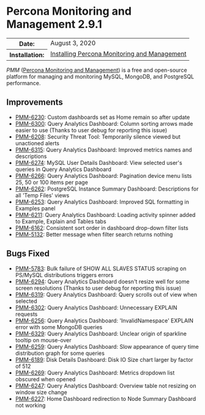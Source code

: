 # Percona Monitoring and Management 2.9.1

<table class="docutils field-list" frame="void" rules="none">
  <colgroup>
    <col class="field-name">
    <col class="field-body">
  </colgroup>
  <tbody valign="top">
    <tr class="field-odd field">
      <th class="field-name">Date:</th>
      <td class="field-body">August 3, 2020</td>
    </tr>
    <tr class="field-even field">
      <th class="field-name">Installation:</th>
      <td class="field-body">
        <a class="reference external" href="https://www.percona.com/doc/percona-monitoring-and-management/2.x/install/index-server.html">Installing Percona Monitoring and Management</a></td>
    </tr>
  </tbody>
</table>

*PMM* ([Percona Monitoring and Management](https://www.percona.com/doc/percona-monitoring-and-management/index.html))
is a free and open-source platform for managing and monitoring MySQL, MongoDB, and PostgreSQL
performance.

## Improvements

* [PMM-6230](https://jira.percona.com/browse/PMM-6230): Custom dashboards set as Home remain so after update
* [PMM-6300](https://jira.percona.com/browse/PMM-6300): Query Analytics Dashboard: Column sorting arrows made easier to use (Thanks to user debug for reporting this issue)
* [PMM-6208](https://jira.percona.com/browse/PMM-6208): Security Threat Tool: Temporarily silence viewed but unactioned alerts
* [PMM-6315](https://jira.percona.com/browse/PMM-6315): Query Analytics Dashboard: Improved metrics names and descriptions
* [PMM-6274](https://jira.percona.com/browse/PMM-6274): MySQL User Details Dashboard: View selected user's queries in Query Analytics Dashboard
* [PMM-6266](https://jira.percona.com/browse/PMM-6266): Query Analytics Dashboard: Pagination device menu lists 25, 50 or 100 items per page
* [PMM-6262](https://jira.percona.com/browse/PMM-6262): PostgreSQL Instance Summary Dashboard: Descriptions for all 'Temp Files' views
* [PMM-6253](https://jira.percona.com/browse/PMM-6253): Query Analytics Dashboard: Improved SQL formatting in Examples panel
* [PMM-6211](https://jira.percona.com/browse/PMM-6211): Query Analytics Dashboard: Loading activity spinner added to Example, Explain and Tables tabs
* [PMM-6162](https://jira.percona.com/browse/PMM-6162): Consistent sort order in dashboard drop-down filter lists
* [PMM-5132](https://jira.percona.com/browse/PMM-5132): Better message when filter search returns nothing



## Bugs Fixed

* [PMM-5783](https://jira.percona.com/browse/PMM-5783): Bulk failure of SHOW ALL SLAVES STATUS scraping on PS/MySQL distributions triggers errors
* [PMM-6294](https://jira.percona.com/browse/PMM-6294): Query Analytics Dashboard doesn't resize well for some screen resolutions (Thanks to user debug for reporting this issue)
* [PMM-6319](https://jira.percona.com/browse/PMM-6319): Query Analytics Dashboard: Query scrolls out of view when selected
* [PMM-6302](https://jira.percona.com/browse/PMM-6302): Query Analytics Dashboard: Unnecessary EXPLAIN requests
* [PMM-6256](https://jira.percona.com/browse/PMM-6256): Query Analytics Dashboard: 'InvalidNamespace' EXPLAIN error with some MongoDB queries
* [PMM-6329](https://jira.percona.com/browse/PMM-6329): Query Analytics Dashboard: Unclear origin of sparkline tooltip on mouse-over
* [PMM-6259](https://jira.percona.com/browse/PMM-6259): Query Analytics Dashboard: Slow appearance of query time distribution graph for some queries
* [PMM-6189](https://jira.percona.com/browse/PMM-6189): Disk Details Dashboard: Disk IO Size chart larger by factor of 512
* [PMM-6269](https://jira.percona.com/browse/PMM-6269): Query Analytics Dashboard: Metrics dropdown list obscured when opened
* [PMM-6247](https://jira.percona.com/browse/PMM-6247): Query Analytics Dashboard: Overview table not resizing on window size change
* [PMM-6227](https://jira.percona.com/browse/PMM-6227): Home Dashboard redirection to Node Summary Dashboard not working


